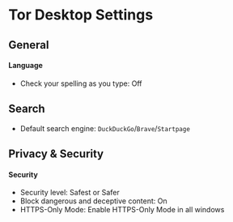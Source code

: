 # Tor Desktop Settings

## General

#### Language

- Check your spelling as you type: Off

## Search

- Default search engine: `DuckDuckGo`/`Brave`/`Startpage`

## Privacy & Security

#### Security

- Security level: Safest or Safer
- Block dangerous and deceptive content: On
- HTTPS-Only Mode: Enable HTTPS-Only Mode in all windows
